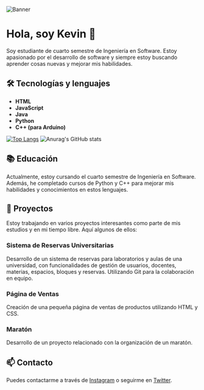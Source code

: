 ![Banner](banner.png)

# Hola, soy Kevin 👋

Soy estudiante de cuarto semestre de Ingeniería en Software. Estoy apasionado por el desarrollo de software y siempre estoy buscando aprender cosas nuevas y mejorar mis habilidades.

## 🛠️ Tecnologías y lenguajes

- **HTML**
- **JavaScript**
- **Java**
- **Python**
- **C++ (para Arduino)**

[![Top Langs](https://github-readme-stats.vercel.app/api/top-langs/?username=Jostero32&layout=compact)](https://github.com/anuraghazra/github-readme-stats) 
![Anurag's GitHub stats](https://github-readme-stats.vercel.app/api?username=Jostero32&show_icons=true&theme=radical)


## 📚 Educación

Actualmente, estoy cursando el cuarto semestre de Ingeniería en Software. Además, he completado cursos de Python y C++ para mejorar mis habilidades y conocimientos en estos lenguajes.

## 🚀 Proyectos

Estoy trabajando en varios proyectos interesantes como parte de mis estudios y en mi tiempo libre. Aquí algunos de ellos:

### Sistema de Reservas Universitarias
Desarrollo de un sistema de reservas para laboratorios y aulas de una universidad, con funcionalidades de gestión de usuarios, docentes, materias, espacios, bloques y reservas. Utilizando Git para la colaboración en equipo.

### Página de Ventas
Creación de una pequeña página de ventas de productos utilizando HTML y CSS.

### Maratón
Desarrollo de un proyecto relacionado con la organización de un maratón.

## 📫 Contacto

Puedes contactarme a través de [Instagram](#) o seguirme en [Twitter](#).

